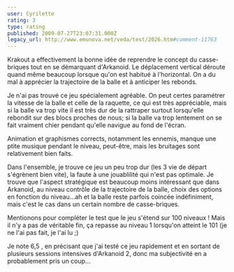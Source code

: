 ```yaml
---
user: Cyrilette
rating: 3
type: rating
published: 2009-07-27T23:07:31.000Z
legacy_url: http://www.emunova.net/veda/test/2026.htm#comment-11763
---
```

Krakout a effectivement la bonne idée de reprendre le concept du casse-briques tout en se démarquant d'Arkanoid.
Le déplacement vertical déroute quand même beaucoup lorsque qu'on est habitué à l'horizontal. On a du mal à apprécier la trajectoire de la balle et à anticiper les rebonds.

Je n'ai pas trouvé ce jeu spécialement agréable. On peut certes paramétrer la vitesse de la balle et celle de la raquette, ce qui est très appréciable, mais si la balle va trop vite il est très dur de la rattraper surtout lorsqu'elle rebondit sur des blocs proches de nous; si la balle va trop lentement on se fait vraiment chier pendant qu'elle navigue au fond de l'écran.

Animation et graphismes corrects, notamment les ennemis, manque une ptite musique pendant le niveau, peut-être, mais les bruitages sont relativement bien faits.

Dans l'ensemble, je trouve ce jeu un peu trop dur (les 3 vie de départ s'égrènent bien vite), la faute à une jouablilité qui n'est pas optimale. Je trouve que l'aspect stratégique est beaucoup moins intéressant que dans Arkanoid, au niveau contrôle de la trajectoire de la balle, choix des options en fonction du niveau...ah et la balle reste parfois coincée indéfiniment, mais c'est le cas dans un certain nombre de casse-briques.

Mentionons pour compléter le test que le jeu s'étend sur 100 niveaux !
Mais il n'y a pas de véritable fin, ça repasse au niveau 1 lorsqu'on atteint le 101 (je ne l'ai pas fait, je l'ai lu ;)

Je note 6,5 , en précisant que j'ai testé ce jeu rapidement et en sortant de plusieurs sessions intensives d'Arkanoid 2, donc ma subjectivité en a probablement pris un coup...